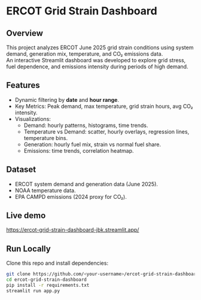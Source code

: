 # ERCOT Grid Strain Dashboard

## Overview
This project analyzes ERCOT June 2025 grid strain conditions using system demand, generation mix, temperature, and CO₂ emissions data.  
An interactive Streamlit dashboard was developed to explore grid stress, fuel dependence, and emissions intensity during periods of high demand.

## Features
- Dynamic filtering by **date** and **hour range**.
- Key Metrics: Peak demand, max temperature, grid strain hours, avg CO₂ intensity.
- Visualizations:
  - Demand: hourly patterns, histograms, time trends.
  - Temperature vs Demand: scatter, hourly overlays, regression lines, temperature bins.
  - Generation: hourly fuel mix, strain vs normal fuel share.
  - Emissions: time trends, correlation heatmap.

## Dataset
- ERCOT system demand and generation data (June 2025).
- NOAA temperature data.
- EPA CAMPD emissions (2024 proxy for CO₂).

## Live demo
https://ercot-grid-strain-dashboard-jbk.streamlit.app/ 
## Run Locally
Clone this repo and install dependencies:
```bash
git clone https://github.com/<your-username>/ercot-grid-strain-dashboard.git
cd ercot-grid-strain-dashboard
pip install -r requirements.txt
streamlit run app.py

